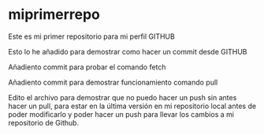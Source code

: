 # miprimerrepo
Este es mi primer repositorio para mi perfil GITHUB

Esto lo he añadido para demostrar como hacer un commit desde GITHUB

Añadiento commit para probar el comando fetch

Añadiento commit para demostrar funcionamiento comando pull

Edito el archivo para demostrar que no puedo hacer un push sin antes hacer un pull, 
para estar en la última versión en mi repositorio local antes de poder modificarlo y
poder hacer un push para llevar los cambios a mi repositorio de Github.
